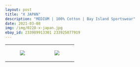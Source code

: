```yaml
---
layout: post
title: "X JAPAN"
description: "MEDIUM | 100% Cotton | Bay Island Sportswear"
date: 2021-03-08
img: /img/0228-x-japan.jpg
ebay_id: 233989913301 233925077919
---
```




<table style="width:100%;"><tr><td style="vertical-align:top;">
      <figure class="tmblr-full" data-orig-height="2048" data-orig-width="1365" data-orig-src="https://concertshirts.netlify.app/shirts/0228/0228-01.jpg"><img src="https://64.media.tumblr.com/33e12c8a42d8537bc273f30b1c827699/bbfba15959608d9c-eb/s540x810/6c0dcb9277e8dbd19d38055f704dabd2ea38c31c.jpg" data-orig-height="2048" data-orig-width="1365" data-orig-src="https://concertshirts.netlify.app/shirts/0228/0228-01.jpg"/></figure></td>
    <td style="vertical-align:top;">
      <figure class="tmblr-full" data-orig-height="2048" data-orig-width="1365" data-orig-src="https://concertshirts.netlify.app/shirts/0228/0228-02.jpg"><img src="https://64.media.tumblr.com/c094acdb0f7b133d605957ecb2d62a91/bbfba15959608d9c-ce/s540x810/0c9f4513f5826a47eac82ff36a09502e129fc4b0.jpg" data-orig-height="2048" data-orig-width="1365" data-orig-src="https://concertshirts.netlify.app/shirts/0228/0228-02.jpg"/></figure></td>
  </tr></table>
